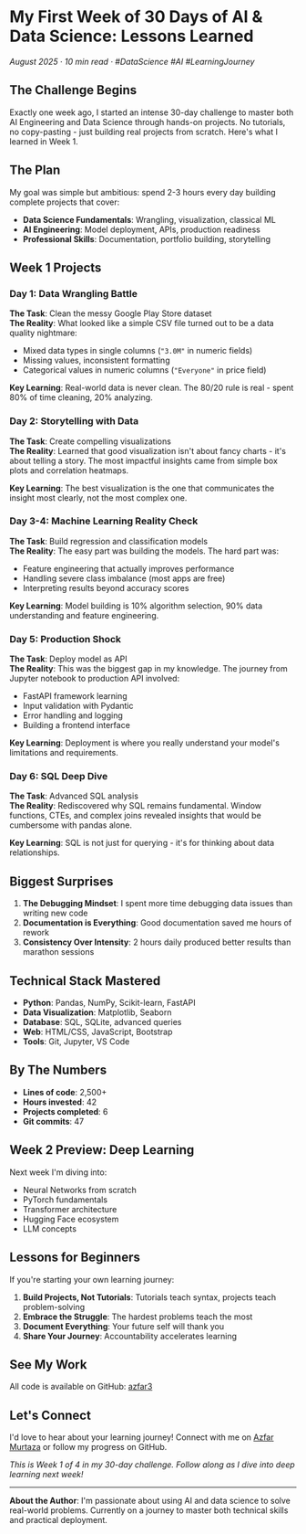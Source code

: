 # My First Week of 30 Days of AI & Data Science: Lessons Learned

*August 2025 · 10 min read · #DataScience #AI #LearningJourney*

## The Challenge Begins

Exactly one week ago, I started an intense 30-day challenge to master both AI Engineering and Data Science through hands-on projects. No tutorials, no copy-pasting - just building real projects from scratch. Here's what I learned in Week 1.

## The Plan

My goal was simple but ambitious: spend 2-3 hours every day building complete projects that cover:

- **Data Science Fundamentals**: Wrangling, visualization, classical ML
- **AI Engineering**: Model deployment, APIs, production readiness
- **Professional Skills**: Documentation, portfolio building, storytelling

## Week 1 Projects

### Day 1: Data Wrangling Battle
**The Task**: Clean the messy Google Play Store dataset  
**The Reality**: What looked like a simple CSV file turned out to be a data quality nightmare:
- Mixed data types in single columns (`"3.0M"` in numeric fields)
- Missing values, inconsistent formatting
- Categorical values in numeric columns (`"Everyone"` in price field)

**Key Learning**: Real-world data is never clean. The 80/20 rule is real - spent 80% of time cleaning, 20% analyzing.

### Day 2: Storytelling with Data
**The Task**: Create compelling visualizations  
**The Reality**: Learned that good visualization isn't about fancy charts - it's about telling a story. The most impactful insights came from simple box plots and correlation heatmaps.

**Key Learning**: The best visualization is the one that communicates the insight most clearly, not the most complex one.

### Day 3-4: Machine Learning Reality Check
**The Task**: Build regression and classification models  
**The Reality**: The easy part was building the models. The hard part was:
- Feature engineering that actually improves performance
- Handling severe class imbalance (most apps are free)
- Interpreting results beyond accuracy scores

**Key Learning**: Model building is 10% algorithm selection, 90% data understanding and feature engineering.

### Day 5: Production Shock
**The Task**: Deploy model as API  
**The Reality**: This was the biggest gap in my knowledge. The journey from Jupyter notebook to production API involved:
- FastAPI framework learning
- Input validation with Pydantic
- Error handling and logging
- Building a frontend interface

**Key Learning**: Deployment is where you really understand your model's limitations and requirements.

### Day 6: SQL Deep Dive
**The Task**: Advanced SQL analysis  
**The Reality**: Rediscovered why SQL remains fundamental. Window functions, CTEs, and complex joins revealed insights that would be cumbersome with pandas alone.

**Key Learning**: SQL is not just for querying - it's for thinking about data relationships.

## Biggest Surprises

1. **The Debugging Mindset**: I spent more time debugging data issues than writing new code
2. **Documentation is Everything**: Good documentation saved me hours of rework
3. **Consistency Over Intensity**: 2 hours daily produced better results than marathon sessions

## Technical Stack Mastered

- **Python**: Pandas, NumPy, Scikit-learn, FastAPI
- **Data Visualization**: Matplotlib, Seaborn
- **Database**: SQL, SQLite, advanced queries
- **Web**: HTML/CSS, JavaScript, Bootstrap
- **Tools**: Git, Jupyter, VS Code

## By The Numbers

- **Lines of code**: 2,500+
- **Hours invested**: 42
- **Projects completed**: 6
- **Git commits**: 47

## Week 2 Preview: Deep Learning

Next week I'm diving into:
- Neural Networks from scratch
- PyTorch fundamentals  
- Transformer architecture
- Hugging Face ecosystem
- LLM concepts

## Lessons for Beginners

If you're starting your own learning journey:

1. **Build Projects, Not Tutorials**: Tutorials teach syntax, projects teach problem-solving
2. **Embrace the Struggle**: The hardest problems teach the most
3. **Document Everything**: Your future self will thank you
4. **Share Your Journey**: Accountability accelerates learning

## See My Work

All code is available on GitHub: [azfar3](https://github.com/azfar3)

## Let's Connect

I'd love to hear about your learning journey! Connect with me on [Azfar Murtaza](https://www.linkedin.com/in/azfar-murtaza-0b2994303/) or follow my progress on GitHub.

*This is Week 1 of 4 in my 30-day challenge. Follow along as I dive into deep learning next week!*

---

**About the Author**: I'm passionate about using AI and data science to solve real-world problems. Currently on a journey to master both technical skills and practical deployment.